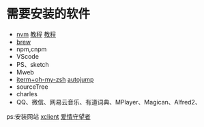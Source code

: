 # 需要安装的软件

- [nvm](https://github.com/creationix/nvm)
  [教程](http://www.cnblogs.com/greenteaone/p/5065981.html)
  [教程](http://www.w2bc.com/article/189615)
- [brew](https://brew.sh/)
- npm,cnpm
- VScode
- PS、sketch
- Mweb
- [iterm+oh-my-zsh](http://www.jianshu.com/p/7de00c73a2bb)
[autojump](http://www.barretlee.com/blog/2015/03/30/autojump-in-mac/)
- sourceTree
- charles
- QQ、微信、网易云音乐、有道词典、MPlayer、Magican、Alfred2、

ps:安装网站
[xclient](http://xclient.info/?_=cc9be0cb8eeba839d501c5ef633dc1d5)
[爱情守望者](https://www.waitsun.com/)